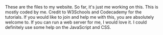 These are the files to my website. So far, it's just me working on this. This is mostly coded by me. Credit to W3Schools and Codecademy for the tutorials. If you would like to join and help me with this, you are absolutely welcome to. If you can run a web server for me, I would love it.
I could definitely use some help on the JavaScript and CSS.
